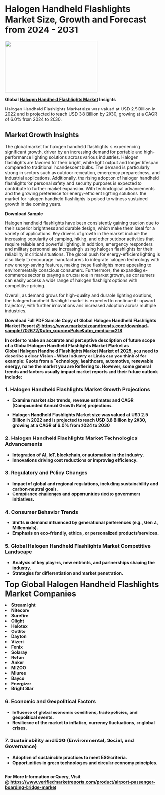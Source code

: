 <H1>Halogen Handheld Flashlights Market Size, Growth and Forecast from 2024 - 2031</H1><img class="aligncenter size-medium wp-image-584254" src="https://thirdeyenews.in/wp-content/uploads/2024/09/Global-Market-Research-300x168.jpeg" alt="" width="300" height="168" /><p><strong>Global&nbsp;<a href="https://www.marketsizeandtrends.com/download-sample/702672/&amp;utm_source=Pulse&amp;utm_medium=218">Halogen Handheld Flashlights Market</a> Insights</strong></p><p>Halogen Handheld Flashlights Market size was valued at USD 2.5 Billion in 2022 and is projected to reach USD 3.8 Billion by 2030, growing at a CAGR of 6.0% from 2024 to 2030.</p><p><h2>Market Growth Insights</h2> <p>The global market for halogen handheld flashlights is experiencing significant growth, driven by an increasing demand for portable and high-performance lighting solutions across various industries. Halogen flashlights are favored for their bright, white light output and longer lifespan compared to traditional incandescent bulbs. The demand is particularly strong in sectors such as outdoor recreation, emergency preparedness, and industrial applications. Additionally, the rising adoption of halogen handheld flashlights for personal safety and security purposes is expected to contribute to further market expansion. With technological advancements and the growing preference for energy-efficient lighting solutions, the market for halogen handheld flashlights is poised to witness sustained growth in the coming years.</p> <p><strong>Download Sample</strong></p> <p>Halogen handheld flashlights have been consistently gaining traction due to their superior brightness and durable design, which make them ideal for a variety of applications. Key drivers of growth in the market include the increasing popularity of camping, hiking, and other outdoor activities that require reliable and powerful lighting. In addition, emergency responders and military personnel are increasingly using halogen flashlights for their reliability in critical situations. The global push for energy-efficient lighting is also likely to encourage manufacturers to integrate halogen technology with new energy-saving features, making these flashlights more appealing to environmentally conscious consumers. Furthermore, the expanding e-commerce sector is playing a crucial role in market growth, as consumers can easily access a wide range of halogen flashlight options with competitive pricing. <p>Overall, as demand grows for high-quality and durable lighting solutions, the halogen handheld flashlight market is expected to continue its upward trajectory, with further innovations and increased adoption across multiple industries.</p> <p><strong></p><p><span class=""><strong>Download Full PDF Sample Copy of Global Halogen Handheld Flashlights Market Report</strong> @ <a href="https://www.marketsizeandtrends.com/download-sample/702672/&amp;utm_source=Pulse&amp;utm_medium=218" target="_blank">https://www.marketsizeandtrends.com/download-sample/702672/&amp;utm_source=Pulse&amp;utm_medium=218</a></span></p><p>In order to make an accurate and perceptive description of future scope of a Global&nbsp;Halogen Handheld Flashlights Market Market as Global&nbsp;Halogen Handheld Flashlights Market Market of 2025, you need to describe a clear Vision &ndash; What Industry or Linda can you think of for example: Quote from a Technology, healthcare, automotive, renewable energy, name the market you are Reffering to. However, some general trends and factors usually impact market reports and their future outlook include:</p><h3>1.&nbsp;<strong>Halogen Handheld Flashlights Market Growth Projections</strong></h3><ul><li>Examine market size trends, revenue estimates and CAGR (Compounded Annual Growth Rate) projections.</li><li><p>Halogen Handheld Flashlights Market size was valued at USD 2.5 Billion in 2022 and is projected to reach USD 3.8 Billion by 2030, growing at a CAGR of 6.0% from 2024 to 2030.</p></li></ul><h3>2.&nbsp;<strong>Halogen Handheld Flashlights Market Technological Advancements</strong></h3><ul><li>Integration of AI, IoT, blockchain, or automation in the industry.</li><li>Innovations driving cost reductions or improving efficiency.</li></ul><h3>3.&nbsp;<strong>Regulatory and Policy Changes</strong></h3><ul><li>Impact of global and regional regulations, including sustainability and carbon-neutral goals.</li><li>Compliance challenges and opportunities tied to government initiatives.</li></ul><h3>4.&nbsp;<strong>Consumer Behavior Trends</strong></h3><ul><li>Shifts in demand influenced by generational preferences (e.g., Gen Z, Millennials).</li><li>Emphasis on eco-friendly, ethical, or personalized products/services.</li></ul><h3>5.&nbsp;<strong>Global Halogen Handheld Flashlights Market Competitive Landscape</strong></h3><ul><li>Analysis of key players, new entrants, and partnerships shaping the industry.</li><li>Strategies for differentiation and market penetration.</li></ul><p data-pm-slice="1 1 []"><span style="color: inherit; font-family: inherit; font-size: 25px;">Top Global Halogen Handheld Flashlights Market Companies</span></p><div class="" data-test-id=""><p><li> Streamlight</li><li> Nitecore</li><li> Surefire</li><li> Olight</li><li> Helotex</li><li> Outlite</li><li> Dayton</li><li> Vizeri</li><li> Fenix</li><li> Solaray</li><li> Refun</li><li> Anker</li><li> MIZOO</li><li> Miuree</li><li> Bayco</li><li> Energizer</li><li> Bright Star</li></p></div><h3>6.&nbsp;<strong>Economic and Geopolitical Factors</strong></h3><ul><li>Influence of global economic conditions, trade policies, and geopolitical events.</li><li>Resilience of the market to inflation, currency fluctuations, or global crises.</li></ul><h3>7.&nbsp;<strong>Sustainability and ESG (Environmental, Social, and Governance)</strong></h3><ul><li>Adoption of sustainable practices to meet ESG criteria.</li><li>Opportunities in green technologies and circular economy principles.</li></ul><h2><strong style="font-size: 14px;">For More Information or Query, Visit @&nbsp;</strong><a style="background-color: #ffffff; font-size: 14px;" href="https://www.marketsizeandtrends.com/report/halogen-handheld-flashlights-market/" target="_blank">https://www.verifiedmarketreports.com/product/airport-passenger-boarding-bridge-market</a></h2>

